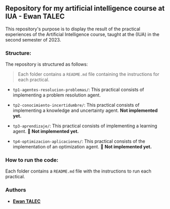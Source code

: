 ## Repository for my artificial intelligence course at IUA - Ewan TALEC
This repository's purpose is to display the result of the practical experiences of the Artificial Intelligence course, taught at the (IUA) in the second semester of 2023.

### Structure:
The repository is structured as follows:
> Each folder contains a `README.md` file containing the instructions for each practical.
- `tp1-agentes-resolucion-problemas/`: This practical consists of implementing a problem resolution agent.
  
- `tp2-conocimiento-incertidumbre/`: This practical consists of implementing a knowledge and uncertainty agent. **Not implemented yet.**

- `tp3-aprendizaje/`: This practical consists of implementing a learning agent.
:construction: **Not implemented yet.**

- `tp4-optimizacion-aplicaciones/`: This practical consists of the implementation of an optimization agent.
:construction: **Not implemented yet.**

### How to run the code:
Each folder contains a `README.md` file with the instructions to run each practical.

### Authors
- __[Ewan TALEC](https://github.com/Ewantal)__
